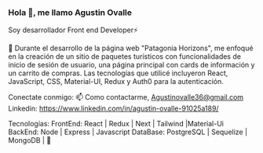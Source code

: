 ### Hola 👋, me llamo Agustin Ovalle
Soy desarrollador Front end Developer⚡


🔭 Durante el desarrollo de la página web "Patagonia Horizons", me enfoqué en la creación de un sitio de paquetes turísticos con funcionalidades de inicio de sesión de usuario, una página principal con cards de información y un carrito de compras. Las tecnologías que utilicé incluyeron React, JavaScript, CSS, Material-UI, Redux y Auth0 para la autenticación.


Conectate conmigo:
📫 Como contactarme, Agustinovalle36@gmail.com
Linkedin: https://www.linkedin.com/in/agustin-ovalle-91025a189/

Tecnologías:
FrontEnd: React | Redux | Next | Tailwind |Material-Ui
BackEnd: Node | Express | Javascript
DataBase: PostgreSQL | Sequelize | MongoDB | 👋



<!--
**Agustiovalle23/Agustiovalle23** is a ✨ _special_ ✨ repository because its `README.md` (this file) appears on your GitHub profile.

Here are some ideas to get you started:

- 🔭 I’m currently working on ...
- 🌱 I’m currently learning ...
- 👯 I’m looking to collaborate on ...
- 🤔 I’m looking for help with ...
- 💬 Ask me about ...
- 📫 How to reach me: ...
- 😄 Pronouns: ...
- ⚡ Fun fact: ...
-->
